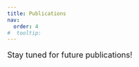 ```yaml
---
title: Publications
nav:
  order: 4
#  tooltip: 
---
```


<p style="font-size: 18px;"> Stay tuned for future publications! </p>


<!-- # {% include icon.html icon="fa-solid fa-feather-pointed" %}Blog

Lorem ipsum dolor sit amet, consectetur adipiscing elit, sed do eiusmod tempor incididunt ut labore et dolore magna aliqua.
Ut enim ad minim veniam, quis nostrud exercitation ullamco laboris nisi ut aliquip ex ea commodo consequat. 

{% include section.html %}

{% include search-box.html %}
 
{% include tags.html tags=site.tags %} 

{% include search-info.html %}

{% include list.html data="posts" component="post-excerpt" %}

{% capture text %}

{%
  include button.html
  link="https://news.mit.edu/2019/social-robots-benefit-sick-children-0626#:~:text=A%20new%20study%20demonstrates%2C%20for,positive%20emotions%20in%20sick%20children.&text=But%20results%20also%20indicated%20that,experienced%20more%20positive%20emotions%20overall."
  text="Read the news"
  icon="fa-solid fa-arrow-right"
  flip=true
  style="bare"
%}

{% endcapture %}

{%
  include feature.html
  image="images/news/news_1.jpg"
  link="https://news.mit.edu/2019/social-robots-benefit-sick-children-0626#:~:text=A%20new%20study%20demonstrates%2C%20for,positive%20emotions%20in%20sick%20children.&text=But%20results%20also%20indicated%20that,experienced%20more%20positive%20emotions%20overall."
  title="Study: Social robots can benefit hospitalized children"
  text=text
%} -->